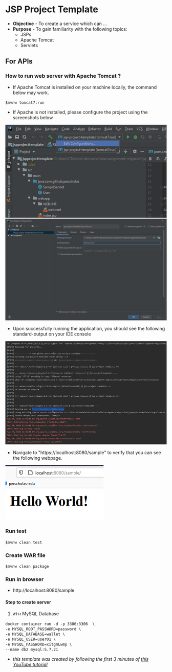# JSP Project Template
* **Objective** - To create a service which can ...
* **Purpose** - To gain familiarity with the following topics:
    * JSPs
    * Apache Tomcat
    * Servlets
    





## For APIs

###  How to run web server with Apache Tomcat ?
* If Apache Tomcat is installed on your machine locally, the command below may work.

```
$mvnw tomcat7:run
```


* If Apache is not installed, please configure the project using the screenshots below

<img src="./instructions/edit-run-configuration.png">

<img src="./instructions/run-configuration.PNG">

* Upon successfully running the application, you should see the following standard-output on your IDE console

<img src="./instructions/run-stdout.PNG">

* Navigate to "https://localhost:8080/sample" to verify that you can see the following webpage.

<img src="./instructions/browser-view.PNG">


### Run test
```
$mvnw clean test
```

### Create WAR file
```
$mvnw clean package
```

###  Run in browser 
* http://localhost:8080/sample



#### Step to create server

1. สร้าง MySQL Database
```
docker container run -d -p 3306:3306  \
-e MYSQL_ROOT_PASSWORD=password \
-e MYSQL_DATABASE=wallet \
-e MYSQL_USER=user01 \
-e MYSQL_PASSWORD=xitgmLwmp \
--name db2 mysql:5.7.21
```


* _this template was created by following the first 3 minutes of [this YouTube tutorial](https://www.youtube.com/watch?v=rXu4MwUw2C8)_